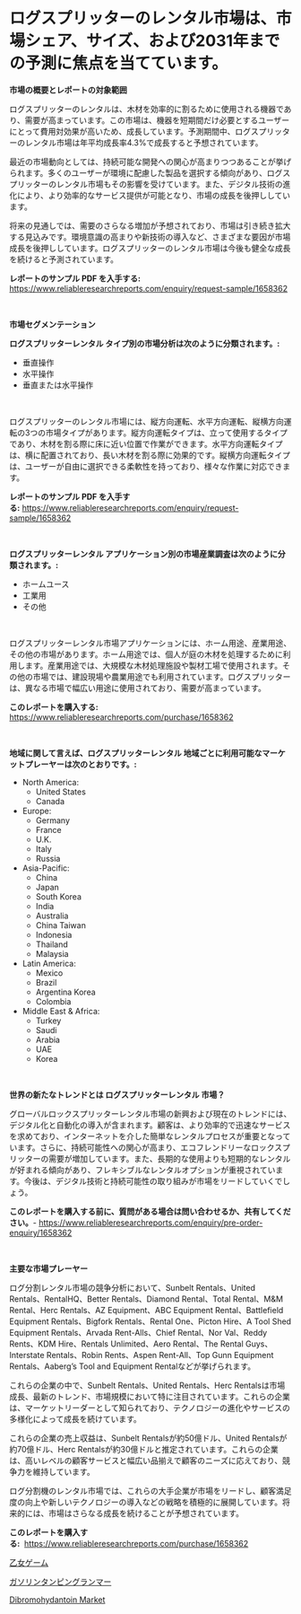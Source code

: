 <p><h1>ログスプリッターのレンタル市場は、市場シェア、サイズ、および2031年までの予測に焦点を当てています。</h1></p><p><strong>市場の概要とレポートの対象範囲</strong></p>
<p><p>ログスプリッターのレンタルは、木材を効率的に割るために使用される機器であり、需要が高まっています。この市場は、機器を短期間だけ必要とするユーザーにとって費用対効果が高いため、成長しています。予測期間中、ログスプリッターのレンタル市場は年平均成長率4.3%で成長すると予想されています。</p><p>最近の市場動向としては、持続可能な開発への関心が高まりつつあることが挙げられます。多くのユーザーが環境に配慮した製品を選択する傾向があり、ログスプリッターのレンタル市場もその影響を受けています。また、デジタル技術の進化により、より効率的なサービス提供が可能となり、市場の成長を後押ししています。</p><p>将来の見通しでは、需要のさらなる増加が予想されており、市場は引き続き拡大する見込みです。環境意識の高まりや新技術の導入など、さまざまな要因が市場成長を後押ししています。ログスプリッターのレンタル市場は今後も健全な成長を続けると予測されています。</p></p>
<p><strong>レポートのサンプル PDF を入手する:</strong> <a href="https://www.reliableresearchreports.com/enquiry/request-sample/1658362">https://www.reliableresearchreports.com/enquiry/request-sample/1658362</a></p>
<p>&nbsp;</p>
<p><strong>市場セグメンテーション</strong></p>
<p><strong>ログスプリッターレンタル タイプ別の市場分析は次のように分類されます。:</strong></p>
<p><ul><li>垂直操作</li><li>水平操作</li><li>垂直または水平操作</li></ul></p>
<p>&nbsp;</p>
<p><p>ログスプリッターのレンタル市場には、縦方向運転、水平方向運転、縦横方向運転の3つの市場タイプがあります。縦方向運転タイプは、立って使用するタイプであり、木材を割る際に床に近い位置で作業ができます。水平方向運転タイプは、横に配置されており、長い木材を割る際に効果的です。縦横方向運転タイプは、ユーザーが自由に選択できる柔軟性を持っており、様々な作業に対応できます。</p></p>
<p><strong>レポートのサンプル PDF を入手する:</strong>&nbsp;<a href="https://www.reliableresearchreports.com/enquiry/request-sample/1658362">https://www.reliableresearchreports.com/enquiry/request-sample/1658362</a></p>
<p>&nbsp;</p>
<p><strong> ログスプリッターレンタル アプリケーション別の市場産業調査は次のように分類されます。:</strong></p>
<p><ul><li>ホームユース</li><li>工業用</li><li>その他</li></ul></p>
<p>&nbsp;</p>
<p><p>ログスプリッターレンタル市場アプリケーションには、ホーム用途、産業用途、その他の市場があります。ホーム用途では、個人が庭の木材を処理するために利用します。産業用途では、大規模な木材処理施設や製材工場で使用されます。その他の市場では、建設現場や農業用途でも利用されています。ログスプリッターは、異なる市場で幅広い用途に使用されており、需要が高まっています。</p></p>
<p><strong>このレポートを購入する:</strong>&nbsp; <a href="https://www.reliableresearchreports.com/purchase/1658362">https://www.reliableresearchreports.com/purchase/1658362</a></p>
<p>&nbsp;</p>
<p><strong>地域に関して言えば、ログスプリッターレンタル 地域ごとに利用可能なマーケットプレーヤーは次のとおりです。:</strong></p>
<p><ul>
    <li>
        North America:
        <ul>
            <li>United States</li>
            <li>Canada</li>
        </ul>
    </li>
    <li>
        Europe:
        <ul>
            <li>Germany</li>
            <li>France</li>
            <li>U.K.</li>
            <li>Italy</li>
            <li>Russia</li>
        </ul>
    </li>
    <li>
        Asia-Pacific:
        <ul>
            <li>China</li>
            <li>Japan</li>
            <li>South Korea</li>
            <li>India</li>
            <li>Australia</li>
            <li>China Taiwan</li>
            <li>Indonesia</li>
            <li>Thailand</li>
            <li>Malaysia</li>
        </ul>
    </li>
    <li>
        Latin America:
        <ul>
            <li>Mexico</li>
            <li>Brazil</li>
            <li>Argentina Korea</li>
            <li>Colombia</li>
        </ul>
    </li>
    <li>
        Middle East & Africa:
        <ul>
            <li>Turkey</li>
            <li>Saudi</li>
            <li>Arabia</li>
            <li>UAE</li>
            <li>Korea</li>
        </ul>
    </li>
    </ul></p>
<p>&nbsp;</p>
<p><strong>世界の新たなトレンドとは ログスプリッターレンタル 市場？</strong></p>
<p><p>グローバルロックスプリッターレンタル市場の新興および現在のトレンドには、デジタル化と自動化の導入が含まれます。顧客は、より効率的で迅速なサービスを求めており、インターネットを介した簡単なレンタルプロセスが重要となっています。さらに、持続可能性への関心が高まり、エコフレンドリーなロックスプリッターの需要が増加しています。また、長期的な使用よりも短期的なレンタルが好まれる傾向があり、フレキシブルなレンタルオプションが重視されています。今後は、デジタル技術と持続可能性の取り組みが市場をリードしていくでしょう。</p></p>
<p><strong>このレポートを購入する前に、質問がある場合は問い合わせるか、共有してください。</strong>- <a href="https://www.reliableresearchreports.com/enquiry/pre-order-enquiry/1658362">https://www.reliableresearchreports.com/enquiry/pre-order-enquiry/1658362</a></p>
<p>&nbsp;</p>
<p><strong>主要な市場プレーヤー</strong></p>
<p><p>ログ分割レンタル市場の競争分析において、Sunbelt Rentals、United Rentals、RentalHQ、Better Rentals、Diamond Rental、Total Rental、M&M Rental、Herc Rentals、AZ Equipment、ABC Equipment Rental、Battlefield Equipment Rentals、Bigfork Rentals、Rental One、Picton Hire、A Tool Shed Equipment Rentals、Arvada Rent-Alls、Chief Rental、Nor Val、Reddy Rents、KDM Hire、Rentals Unlimited、Aero Rental、The Rental Guys、Interstate Rentals、Robin Rents、Aspen Rent-All、Top Gunn Equipment Rentals、Aaberg’s Tool and Equipment Rentalなどが挙げられます。</p><p>これらの企業の中で、Sunbelt Rentals、United Rentals、Herc Rentalsは市場成長、最新のトレンド、市場規模において特に注目されています。これらの企業は、マーケットリーダーとして知られており、テクノロジーの進化やサービスの多様化によって成長を続けています。</p><p>これらの企業の売上収益は、Sunbelt Rentalsが約50億ドル、United Rentalsが約70億ドル、Herc Rentalsが約30億ドルと推定されています。これらの企業は、高いレベルの顧客サービスと幅広い品揃えで顧客のニーズに応えており、競争力を維持しています。</p><p>ログ分割機のレンタル市場では、これらの大手企業が市場をリードし、顧客満足度の向上や新しいテクノロジーの導入などの戦略を積極的に展開しています。将来的には、市場はさらなる成長を続けることが予想されています。</p></p>
<p><strong>このレポートを購入する:</strong>&nbsp;&nbsp;<a href="https://www.reliableresearchreports.com/purchase/1658362">https://www.reliableresearchreports.com/purchase/1658362</a></p>
<p><p><a href="https://github.com/Calvi3ynJerde867/Market-Research-Report-List-1/blob/main/774882312232.md">乙女ゲーム</a></p><p><a href="https://github.com/JacksonWiza1924/Market-Research-Report-List-1/blob/main/967870912233.md">ガソリンタンピングランマー</a></p><p><a href="https://summer-dogwood-3e9.notion.site/Dibromohydantoin-Market-Research-Report-Reveals-The-Latest-Trends-And-Opportunities-of-this-Market-f-c534aac07ca14780a6e8f1c8401d5712">Dibromohydantoin Market</a></p></p>